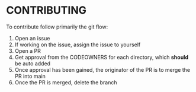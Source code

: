 # CONTRIBUTING

To contribute follow primarily the git flow:

1. Open an issue
2. If working on the issue, assign the issue to yourself
3. Open a PR
4. Get approval from the CODEOWNERS for each directory, which **should** be auto added
5. Once approval has been gained, the originator of the PR is to merge the PR into main
6. Once the PR is merged, delete the branch
